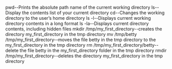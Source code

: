 pwd--Prints the absolute path name of the current working directory
ls--Display the contents list of your current directory
cd--Changes the working directory to the user’s home directory
ls -l--Displays current working directory contents in a long format
ls -la--Displays current directory contents, including hidden files
mkdir /tmp/my_first_directory--creates the directory my_first_directory in the tmp directory
mv /tmp/betty /tmp/my_first_directory--moves the file betty in the tmp directory to the my_first_directory in the tmp directory
rm /tmp/my_first_directory/betty--delete the file betty in the my_first_directory folder in the tmp directory
rmdir /tmp/my_first_directory--deletes the directory my_first_directory in the tmp directory